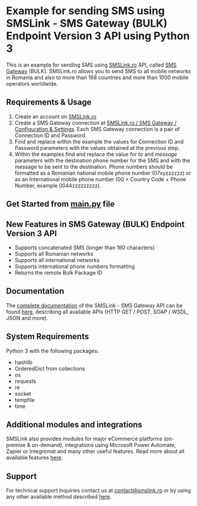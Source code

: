 # Example for sending SMS using SMSLink - SMS Gateway (BULK) Endpoint Version 3 API using Python 3

This is an example for sending SMS using [SMSLink.ro](https://www.smslink.ro) API, called [SMS Gateway](https://www.smslink.ro/sms-gateway.html) (BULK). 
SMSLink.ro allows you to send SMS to all mobile networks in Romania and also to more than 168 countries and more than 1000 mobile operators worldwide. 

## Requirements & Usage

1. Create an account on [SMSLink.ro](https://www.smslink.ro/inregistrare/)
2. Create a SMS Gateway connection at [SMSLink.ro / SMS Gateway / Configuration & Settings](https://www.smslink.ro/sms/gateway/setup.php). Each SMS Gateway connection is a pair of Connection ID and Password. 
3. Find and replace within the example the values for Connection ID and Password parameters with the values obtained at the previous step.
4. Within the examples find and replace the value for *to* and *message* parameters with the destination phone number for the SMS and with the message to be sent to the destination. Phone numbers should be formatted as a Romanian national mobile phone number (07xyzzzzzz) or as an International mobile phone number (00 + Country Code + Phone Number, example 0044zzzzzzzzz).

## Get Started from [main.py](https://github.com/SMSLink-ro/Example-for-sending-SMS-using-Python-with-BULK-Endpoint-v.3/blob/master/main.py) file

## New Features in SMS Gateway (BULK) Endpoint Version 3 API

 * Supports concatenated SMS (longer than 160 characters)
 * Supports all Romanian networks
 * Supports all international networks
 * Supports international phone numbers formatting
 * Returns the remote Bulk Package ID

## Documentation

The [complete documentation](https://www.smslink.ro/sms-gateway-documentatie-sms-gateway.html) of the SMSLink - SMS Gateway API can be found [here](https://www.smslink.ro/sms-gateway-documentatie-sms-gateway.html), describing all available APIs (HTTP GET / POST, SOAP / WSDL, JSON and more).

## System Requirements 

Python 3 with the following packages: 
  
  * hashlib
  * OrderedDict from collections
  * os
  * requests
  * re
  * socket
  * tempfile
  * time

## Additional modules and integrations

SMSLink also provides modules for major eCommerce platforms (on-premise & on-demand), integrations using Microsoft Power Automate, Zapier or Integromat and many other useful features. Read more about all available features [here](https://www.smslink.ro/sms-gateway.html). 

## Support

For technical support inquiries contact us at contact@smslink.ro or by using any other available method described [here](https://www.smslink.ro/contact.php).
